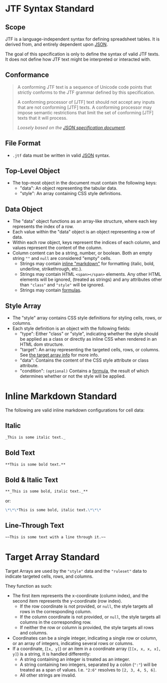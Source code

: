 # JTF Syntax Standard

## Scope

JTF is a language-independent syntax for defining spreadsheet tables. It is derived from, and entirely dependent upon [JSON](https://www.json.org).

The goal of this specification is only to define the syntax of valid JTF texts. It does not define how JTF text might be interpreted or interacted with.

## Conformance

> A conforming JTF text is a sequence of Unicode code points that strictly conforms to the JTF grammar defined by this specification.
>
> A conforming processor of [JTF] text should not accept any inputs that are not conforming [JTF] texts. A conforming processor may impose semantic restrictions that limit the set of conforming [JTF] texts that it will process.
>
> _Loosely based on the [JSON specification document](https://ecma-international.org/wp-content/uploads/ECMA-404_2nd_edition_december_2017.pdf)._

## File Format

-   `.jtf` data must be written in valid [JSON](https://www.json.org/) syntax.

## Top-Level Object

-   The top-most object in the document must contain the following keys:
    -   "data": An object representing the tabular data.
    -   "style": An array containing CSS style definitions.

## Data Object

-   The "data" object functions as an array-like structure, where each key represents the index of a row.
-   Each value within the "data" object is an object representing a row of data.
-   Within each row object, keys represent the indices of each column, and values represent the content of the column.
-   Column content can be a string, number, or boolean. Both an empty string `""` and `null` are considered "empty" cells.
    -   Strings may contain [inline "markdown"](#inline-markdown-standard) for formatting (italic, bold, underline, strikethrough, etc.).
    -   Strings may contain HTML `<span></span>` elements. Any other HTML elements will be ignored, (treated as strings) and any attributes other than `"class"` and `"style"` will be ignored.
    -   Strings may contain [formulas](FORMULAS.md).

## Style Array

-   The "style" array contains CSS style definitions for styling cells, rows, or columns.
-   Each style definition is an object with the following fields:
    -   "type": Either "class" or "style", indicating whether the style should be applied as a class or directly as inline CSS when rendered in an HTML dom structure.
    -   "target": An array representing the targeted cells, rows, or columns. See [the target array info](#target-array-standard) for more info.
    -   "data": Contains the content of the CSS style attribute or class attribute.
    -   "condition": `(optional)` Contains a [formula](FORMULAS.md), the result of which determines whether or not the style will be applied.

# Inline Markdown Standard

The following are valid inline markdown configurations for cell data:

## Italic

```markdown
_This is some italic text._
```

## Bold Text

```markdown
**This is some bold text.**
```

## Bold & Italic Text

```markdown
**_This is some bold, italic text._**
```

or:

```markdown
\*\*\*This is some bold, italic text.\*\*\*
```

## Line-Through Text

```markdown
~~This is some text with a line through it.~~
```

# Target Array Standard

Target Arrays are used by the `"style"` data and the `"ruleset"` data to indicate targeted cells, rows, and columns.

They function as such:

-   The first item represents the x-coordinate (column index), and the second item represents the y-coordinate (row index).
    -   If the row coordinate is not provided, or `null`, the style targets all rows in the corresponding column.
    -   If the column coordinate is not provided, or `null`, the style targets all columns in the corresponding row.
    -   If neither the row or column is provided, the style targets all rows and columns.
-   Coordinates can be a single integer, indicating a single row or column, or an array of integers, indicating several rows or columns.
-   If a coordinate, (`[x, y]`) or an item in a coordinate array (`[[x, x, x, x], y]`) is a string, it is handled differently:
    -   A string containing an integer is treated as an integer.
    -   A string containing two integers, separated by a colon (`":"`) will be treated as a span of values. I.e. `"2:6"` resolves to `[2, 3, 4, 5, 6]`.
    -   All other strings are invalid.
